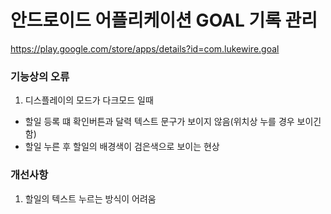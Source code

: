 # 안드로이드 어플리케이션 GOAL 기록 관리

https://play.google.com/store/apps/details?id=com.lukewire.goal


### 기능상의 오류
1. 디스플레이의 모드가 다크모드 일때
- 할일 등록 떄 확인버튼과 달력 텍스트 문구가 보이지 않음(위치상 누를 경우 보이긴함)
- 할일 누른 후 할일의 배경색이 검은색으로 보이는 현상


### 개선사항
1. 할일의 텍스트 누르는 방식이 어려움
